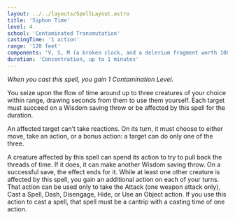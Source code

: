 ```yaml
---
layout: ../../layouts/SpellLayout.astro
title: 'Siphon Time'
level: 4
school: 'Contaminated Transmutation'
castingTime: '1 action'
range: '120 feet'
components: 'V, S, M (a broken clock, and a delerium fragment worth 100gp, which the spell consumes)'
duration: 'Concentration, up to 1 minutes'
---
```


*When you cast this spell, you gain 1 Contamination Level.*

You seize upon the flow of time around up to three creatures of your choice within range, drawing seconds from them to use them yourself. Each target must succeed on a Wisdom saving throw or be affected by this spell for the duration.

An affected target can’t take reactions. On its turn, it must choose to either move, take an action, or a bonus action: a target can do only one of the three.

A creature affected by this spell can spend its action to try to pull back the threads of time. If it does, it can make another Wisdom saving throw. On a successful save, the effect ends for it.
While at least one other creature is affected by this spell, you gain an additional action on each of your turns. That action can be used only to take the Attack (one weapon attack only), Cast a Spell, Dash, Disengage, Hide, or Use an Object action. If you use this action to cast a spell, that spell must be a cantrip with a casting time of one action.